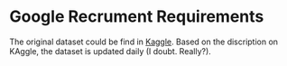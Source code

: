 # Google Recrument Requirements 

The original dataset could be find in [Kaggle](https://www.kaggle.com/niyamatalmass/google-job-skills). Based on the discription on KAggle, the dataset is updated daily (I doubt. Really?).


